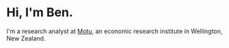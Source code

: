 # Hi, I'm Ben.

I'm a research analyst at [Motu](https://motu.nz), an economic research institute in Wellington, New Zealand.
